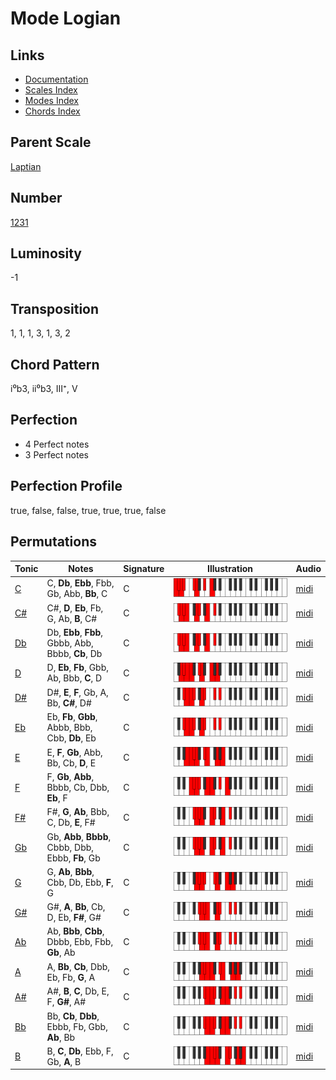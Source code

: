 # Mode Logian

## Links

- [Documentation](README.md)
- [Scales Index](Scales.md)
- [Modes Index](Modes.md)
- [Chords Index](Chords.md)

## Parent Scale

[Laptian](ScaleLaptian.md)

## Number

[1231](https://ianring.com/musictheory/scales/1231)

## Luminosity

-1

## Transposition

1, 1, 1, 3, 1, 3, 2

## Chord Pattern

i⁰b3, ii⁰b3, III⁺, V

## Perfection

- 4 Perfect notes
- 3 Perfect notes

## Perfection Profile

true, false, false, true, true, true, false

## Permutations

| Tonic | Notes | Signature | Illustration | Audio |
|-------|-------|-----------|--------------|-------|
| [C](ModeCNaturalLogian.md) | C, **Db**, **Ebb**, Fbb, Gb, Abb, **Bb**, C | C | ![CNaturalLogian](ModeCNaturalLogian.png) | [midi](https://github.com/edipermadi/music/blob/main/docs/ModeCNaturalLogian.mid?raw=true) |
| [C#](ModeCSharpLogian.md) | C#, **D**, **Eb**, Fb, G, Ab, **B**, C# | C | ![CSharpLogian](ModeCSharpLogian.png) | [midi](https://github.com/edipermadi/music/blob/main/docs/ModeCSharpLogian.mid?raw=true) |
| [Db](ModeDFlatLogian.md) | Db, **Ebb**, **Fbb**, Gbbb, Abb, Bbbb, **Cb**, Db | C | ![DFlatLogian](ModeDFlatLogian.png) | [midi](https://github.com/edipermadi/music/blob/main/docs/ModeDFlatLogian.mid?raw=true) |
| [D](ModeDNaturalLogian.md) | D, **Eb**, **Fb**, Gbb, Ab, Bbb, **C**, D | C | ![DNaturalLogian](ModeDNaturalLogian.png) | [midi](https://github.com/edipermadi/music/blob/main/docs/ModeDNaturalLogian.mid?raw=true) |
| [D#](ModeDSharpLogian.md) | D#, **E**, **F**, Gb, A, Bb, **C#**, D# | C | ![DSharpLogian](ModeDSharpLogian.png) | [midi](https://github.com/edipermadi/music/blob/main/docs/ModeDSharpLogian.mid?raw=true) |
| [Eb](ModeEFlatLogian.md) | Eb, **Fb**, **Gbb**, Abbb, Bbb, Cbb, **Db**, Eb | C | ![EFlatLogian](ModeEFlatLogian.png) | [midi](https://github.com/edipermadi/music/blob/main/docs/ModeEFlatLogian.mid?raw=true) |
| [E](ModeENaturalLogian.md) | E, **F**, **Gb**, Abb, Bb, Cb, **D**, E | C | ![ENaturalLogian](ModeENaturalLogian.png) | [midi](https://github.com/edipermadi/music/blob/main/docs/ModeENaturalLogian.mid?raw=true) |
| [F](ModeFNaturalLogian.md) | F, **Gb**, **Abb**, Bbbb, Cb, Dbb, **Eb**, F | C | ![FNaturalLogian](ModeFNaturalLogian.png) | [midi](https://github.com/edipermadi/music/blob/main/docs/ModeFNaturalLogian.mid?raw=true) |
| [F#](ModeFSharpLogian.md) | F#, **G**, **Ab**, Bbb, C, Db, **E**, F# | C | ![FSharpLogian](ModeFSharpLogian.png) | [midi](https://github.com/edipermadi/music/blob/main/docs/ModeFSharpLogian.mid?raw=true) |
| [Gb](ModeGFlatLogian.md) | Gb, **Abb**, **Bbbb**, Cbbb, Dbb, Ebbb, **Fb**, Gb | C | ![GFlatLogian](ModeGFlatLogian.png) | [midi](https://github.com/edipermadi/music/blob/main/docs/ModeGFlatLogian.mid?raw=true) |
| [G](ModeGNaturalLogian.md) | G, **Ab**, **Bbb**, Cbb, Db, Ebb, **F**, G | C | ![GNaturalLogian](ModeGNaturalLogian.png) | [midi](https://github.com/edipermadi/music/blob/main/docs/ModeGNaturalLogian.mid?raw=true) |
| [G#](ModeGSharpLogian.md) | G#, **A**, **Bb**, Cb, D, Eb, **F#**, G# | C | ![GSharpLogian](ModeGSharpLogian.png) | [midi](https://github.com/edipermadi/music/blob/main/docs/ModeGSharpLogian.mid?raw=true) |
| [Ab](ModeAFlatLogian.md) | Ab, **Bbb**, **Cbb**, Dbbb, Ebb, Fbb, **Gb**, Ab | C | ![AFlatLogian](ModeAFlatLogian.png) | [midi](https://github.com/edipermadi/music/blob/main/docs/ModeAFlatLogian.mid?raw=true) |
| [A](ModeANaturalLogian.md) | A, **Bb**, **Cb**, Dbb, Eb, Fb, **G**, A | C | ![ANaturalLogian](ModeANaturalLogian.png) | [midi](https://github.com/edipermadi/music/blob/main/docs/ModeANaturalLogian.mid?raw=true) |
| [A#](ModeASharpLogian.md) | A#, **B**, **C**, Db, E, F, **G#**, A# | C | ![ASharpLogian](ModeASharpLogian.png) | [midi](https://github.com/edipermadi/music/blob/main/docs/ModeASharpLogian.mid?raw=true) |
| [Bb](ModeBFlatLogian.md) | Bb, **Cb**, **Dbb**, Ebbb, Fb, Gbb, **Ab**, Bb | C | ![BFlatLogian](ModeBFlatLogian.png) | [midi](https://github.com/edipermadi/music/blob/main/docs/ModeBFlatLogian.mid?raw=true) |
| [B](ModeBNaturalLogian.md) | B, **C**, **Db**, Ebb, F, Gb, **A**, B | C | ![BNaturalLogian](ModeBNaturalLogian.png) | [midi](https://github.com/edipermadi/music/blob/main/docs/ModeBNaturalLogian.mid?raw=true) |
